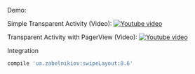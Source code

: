 
Demo: 


Simple Transparent Activity (Video): 
[![Youtube video](https://pp.vk.me/c624217/v624217564/5232d/ngC3U5dReK4.jpg)](https://www.youtube.com/watch?v=bY_j41duY0E&feature=youtu.be)

Transparent Activity with PagerView (Video): 
[![Youtube video](https://pp.vk.me/c624218/v624218564/4e8f7/efwZzeBnvqU.jpg)](https://youtu.be/BlwmiTlm8Ro)


Integration 

```groovy
compile 'ua.zabelnikiov:swipeLayout:0.6'
```
